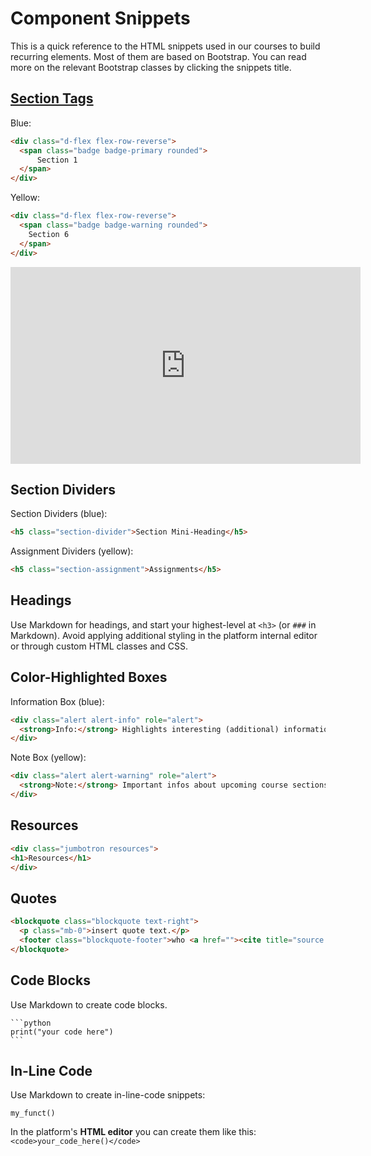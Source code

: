 # Component Snippets

This is a quick reference to the HTML snippets used in our courses to build recurring elements. Most of them are based on Bootstrap. You can read more on the relevant Bootstrap classes by clicking the snippets title.

## [Section Tags](https://getbootstrap.com/docs/4.0/components/buttons/)

Blue:

```html
<div class="d-flex flex-row-reverse">
  <span class="badge badge-primary rounded">
      Section 1
  </span>
</div>
```

Yellow:

```html
<div class="d-flex flex-row-reverse">
  <span class="badge badge-warning rounded">
    Section 6
  </span>
</div>
```

<iframe width="560" height="315" src="https://www.youtube.com/embed/evwWenaThmM" frameborder="0" allow="accelerometer; autoplay; encrypted-media; gyroscope; picture-in-picture" allowfullscreen></iframe>

## Section Dividers

Section Dividers (blue):

```html
<h5 class="section-divider">Section Mini-Heading</h5>
```

Assignment Dividers (yellow):

```html
<h5 class="section-assignment">Assignments</h5>
```

## Headings

Use Markdown for headings, and start your highest-level at `<h3>` (or `###` in Markdown). Avoid applying additional styling in the platform internal editor or through custom HTML classes and CSS.

## Color-Highlighted Boxes

Information Box (blue):

```html
<div class="alert alert-info" role="alert">
  <strong>Info:</strong> Highlights interesting (additional) information.
</div>
```

Note Box (yellow):

```html
<div class="alert alert-warning" role="alert">
  <strong>Note:</strong> Important infos about upcoming course sections, or potential gotchas.
</div>
```

## Resources

```html
<div class="jumbotron resources">
<h1>Resources</h1>
</div>
```

## Quotes

```html
<blockquote class="blockquote text-right">
  <p class="mb-0">insert quote text.</p>
  <footer class="blockquote-footer">who <a href=""><cite title="source title">source title</cite></a></footer>
</blockquote>
```

## Code Blocks

Use Markdown to create code blocks.

    ```python
    print("your code here")
    ```

## In-Line Code

Use Markdown to create in-line-code snippets:

  `my_funct()`

In the platform's **HTML editor** you can create them like this: `<code>your_code_here()</code>`
